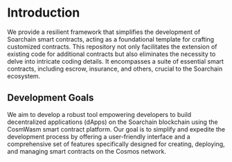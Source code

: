 
# Introduction

We provide a resilient framework that simplifies the development of Soarchain smart contracts, acting as a foundational template for crafting customized contracts. This repository not only facilitates the extension of existing code for additional contracts but also eliminates the necessity to delve into intricate coding details. It encompasses a suite of essential smart contracts, including escrow, insurance, and others, crucial to the Soarchain ecosystem.

## Development Goals

We aim to develop a robust tool empowering developers to build decentralized applications (dApps) on the Soarchain blockchain using the CosmWasm smart contract platform. Our goal is to simplify and expedite the development process by offering a user-friendly interface and a comprehensive set of features specifically designed for creating, deploying, and managing smart contracts on the Cosmos network.
